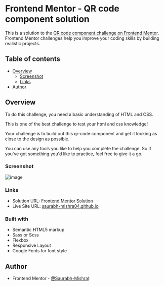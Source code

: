 # Frontend Mentor - QR code component solution

This is a solution to the [QR code component challenge on Frontend Mentor](https://www.frontendmentor.io/challenges/qr-code-component-iux_sIO_H). Frontend Mentor challenges help you improve your coding skills by building realistic projects. 

## Table of contents

- [Overview](#overview)
  - [Screenshot](#screenshot)
  - [Links](#links)
- [Author](#author)

## Overview
To do this challenge, you need a basic understanding of HTML and CSS.

This is one of the best challenge to test your html and css knowledge!

Your challenge is to build out this qr-code component and get it looking as close to the design as possible.

You can use any tools you like to help you complete the challenge. So if you've got something you'd like to practice, feel free to give it a go.

### Screenshot

![image](https://user-images.githubusercontent.com/82585860/228010190-6a223732-02e7-4d1d-805f-028df27e6b18.png)

### Links

- Solution URL: [Frontend Mentor Solution](https://www.frontendmentor.io/solutions/responsive-qr-code-component-using-flexbox-and-LCe6YGvXZX)
- Live Site URL: [saurabh-mishra04.github.io](https://saurabh-mishra04.github.io/qr-code-component/)

### Built with

- Semantic HTML5 markup
- Sass or Scss
- Flexbox
- Responsive Layout
- Google Fonts for font style

## Author
- Frontend Mentor - [@Saurabh-Mishra](https://www.frontendmentor.io/profile/Saurabh-Mishra04))
